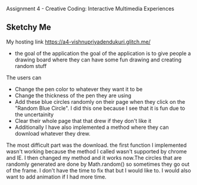 Assignment 4 - Creative Coding: Interactive Multimedia Experiences

## Sketchy Me

My hosting link https://a4-vishnupriyadendukuri.glitch.me/

- the goal of the application
the goal of the application is to give people a drawing board where they can have some fun drawing and creating random stuff

The users can
* Change the pen color to whatever they want it to be
* Change the thickness of the pen they are using
* Add these blue circles randomly on their page when they click on the "Random Blue Circle". I did this one because I see that it is fun due to the  uncertainity
* Clear their whole page that that drew if they don't like it
* Additionally I have also implemented a method where they can download whatever they drew.


The most difficult part was the download. the first function I implemented wasn't working because the method I called wasn't supported by chrome and IE. I then changed my method and it works now.The circles that are randomly generated are done by Math.random() so sometimes they go out of the frame. I don't have the time to fix that but I would like to. I would also want to add animation if I had more time.

